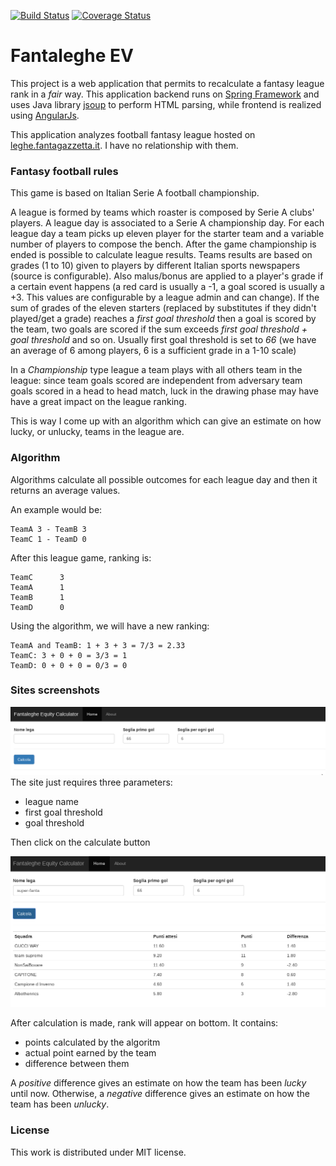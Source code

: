 
[![Build Status](https://travis-ci.org/antpas14/fantalegheEV.svg?branch=develop)](https://travis-ci.org/antpas14/fantalegheEV)
[![Coverage Status](https://coveralls.io/repos/github/antpas14/fantalegheEV/badge.svg?branch=develop)](https://coveralls.io/github/antpas14/fantalegheEV?branch=master)

# Fantaleghe EV

This project is a web application that permits to recalculate a fantasy league rank in a *fair* way.
This application backend runs on <a href="spring.io">Spring Framework</a> and uses Java library <a href="https://jsoup.org">jsoup</a> to perform HTML parsing, while frontend is realized using <a href="https://angularjs.org/">AngularJs</a>.

This application analyzes football fantasy league hosted on <a href="http://leghe.fantagazzetta.it">leghe.fantagazzetta.it</a>. I have no relationship with them.  

### Fantasy football rules
This game is based on Italian Serie A football championship.

A league is formed by teams which roaster is composed by Serie A clubs' players.
A league day is associated to a Serie A championship day. For each league day a team picks up eleven player for the starter team and a variable number of players to compose the bench.
After the game championship is ended is possible to calculate league results.
Teams results are based on grades (1 to 10) given to players by different Italian sports newspapers (source is configurable). Also malus/bonus are applied to a player's grade if a certain event happens (a red card is usually a -1, a goal scored is usually a +3. This values are configurable by a league admin and can change).
If the sum of grades of the eleven starters (replaced by substitutes if they didn't played/get a grade) reaches a *first goal threshold* then a goal is scored by the team, two goals are scored if the sum exceeds *first goal threshold + goal threshold* and so on.
Usually first goal threshold is set to *66* (we have an average of 6 among players, 6 is a sufficient grade in a 1-10 scale)

In a *Championship* type league a team plays with all others team in the league: since team goals scored are independent from adversary team goals scored in a head to head match, luck in the drawing phase may have have a great impact on the league ranking.

This is way I come up with an algorithm which can give an estimate on how lucky, or unlucky, teams in the league are.
### Algorithm

Algorithms calculate all possible outcomes for each league day and then it returns an average values.

An example would be:
   
    TeamA 3 - TeamB 3
    TeamC 1 - TeamD 0
   
After this league game, ranking is:

    TeamC      3 
    TeamA      1    
    TeamB      1 
    TeamD      0 

Using the algorithm, we will have a new ranking:
    
    TeamA and TeamB: 1 + 3 + 3 = 7/3 = 2.33
    TeamC: 3 + 0 + 0 = 3/3 = 1
    TeamD: 0 + 0 + 0 = 0/3 = 0
    
### Sites screenshots

![Homepage](docs/images/fantaleghe_empty.png)
The site just requires three parameters:
* league name 
* first goal threshold
* goal threshold

Then click on the calculate button

![After calculation](docs/images/fantaleghe_filled.png)

After calculation is made, rank will appear on bottom. It contains:
* points calculated by the algoritm 
* actual point earned by the team
* difference between them

A *positive* difference gives an estimate on how the team has been *lucky* until now. Otherwise, a *negative* difference gives an estimate on how the team has been *unlucky*.

### License

This work is distributed under MIT license.
